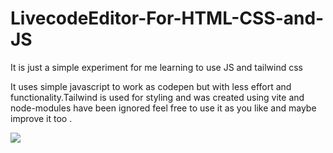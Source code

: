 # LivecodeEditor-For-HTML-CSS-and-JS
It is just a simple experiment for me learning to use JS and tailwind css


It uses simple javascript to work as codepen but with less effort and functionality.Tailwind is used for styling and was created using vite and node-modules have been ignored feel free to use it as you like and maybe improve it too .

<img src="https://github.com/mythicalwizrad/LivecodeEditor-For-HTML-CSS-and-JS/blob/main/Screenshot%20from%202023-07-29%2016-47-07.png">
